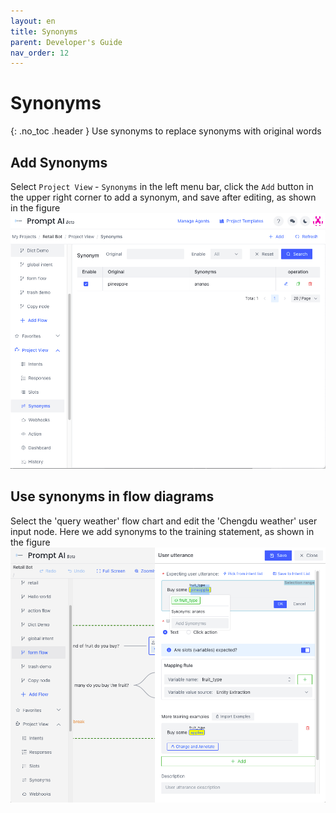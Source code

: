 ```yaml
---
layout: en
title: Synonyms
parent: Developer's Guide
nav_order: 12
---
```


# Synonyms
{: .no_toc .header }
Use synonyms to replace synonyms with original words

## Add Synonyms
Select `Project View` - `Synonyms` in the left menu bar, click the `Add` button in the upper right corner to add a synonym, and save after editing, as shown in the figure
![01-synonym](/assets/images/tutorial/synonym/01-synonym.png)

## Use synonyms in flow diagrams
Select the 'query weather' flow chart and edit the 'Chengdu weather' user input node. Here we add synonyms to the training statement, as shown in the figure
![03-synonym](/assets/images/tutorial/synonym/02-synonym.png)